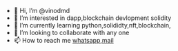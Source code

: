 - 👋 Hi, I’m @vinodmd
- 👀 I’m interested in dapp,blockchain devlopment solidity
- 🌱 I’m currently learning python,solididty,nft,blockchain,
- 💞️ I’m looking to collaborate with any one
- 📫 How to reach me <a href="https://wa.link/6b579q">whatsapp</a>,<a href="mailto=vinomd@protonmail.com">mail</a>

<!---
vinodmd/vinodmd is a ✨ special ✨ repository because its `README.md` (this file) appears on your GitHub profile.
You can click the Preview link to take a look at your changes.
--->
